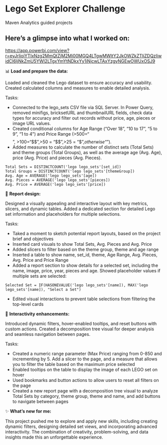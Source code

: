 # Lego Set Explorer Challenge
Maven Analytics guided projects

## Here’s a glimpse into what I worked on:

https://app.powerbi.com/view?r=eyJrIjoiYTIxNzg2MmQtZjM2Mi00MGQ4LTgwMWItY2JkOWZkZTliZDQzIiwidCI6IjNkZmU5YWI2LTgxYmYtNDkxYy1iNjcwLTAxYzgyNGEwOWUxOSJ9

📊 **Load and prepare the data:**

Loaded and cleaned the Lego dataset to ensure accuracy and usability.
Created calculated columns and measures to enable detailed analysis.

Tasks:
- Connected to the lego_sets CSV file via SQL Server. In Power Query, removed minifigs, bricksetURL and thumbnailURL fields, check data types for accuracy and filter out records without price, age, pieces or image URL values.
- Created conditional columns for Age Range (“Over 18”, “10 to 17”, “5 to 9”, “1 to 4”) and Price Range (>$500 = “$$$$$”, >$100 = “$$$$”, >$50 = “$$$”, >$25 = “$$”, otherwise “$”).
- Added measures to calculate the number of distinct sets (Total Sets) and theme groups (Total Groups), as well as the average age (Avg. Age), price (Avg. Price) and pieces (Avg. Pieces).
```
Total Sets = DISTINCTCOUNT('lego lego_sets'[set_id])
Total Groups = DISTINCTCOUNT('lego lego_sets'[themeGroup])
Avg. Age = AVERAGE('lego lego_sets'[age])
Avg. Pieces = AVERAGE('lego lego_sets'[pieces])
Avg. Price = AVERAGE('lego lego_sets'[price])
```

🔧 **Report design:** 

Designed a visually appealing and interactive layout with key metrics, slicers, and dynamic tables.
Added a dedicated section for detailed Lego set information and placeholders for multiple selections.

Tasks:
- Taked a moment to sketch potential report layouts, based on the project brief and objectives
- Inserted card visuals to show Total Sets, Avg. Pieces and Avg. Price
- Added slicers to filter based on the theme group, theme and age range
- Inserted a table to show name, set_id, theme, Age Range, Avg. Pieces, Avg. Price and Price Range
- Added a report section to show details for a selected set, including the name, image, price, year, pieces and age. Showed placeholder values if multiple sets are selected:
```
Selected Set = IF(HASONEVALUE('lego lego_sets'[name]), MAX('lego lego_sets'[name]), "Select a Set")
```
- Edited visual interactions to prevent table selections from filtering the top-level cards

🔄 **Interactivity enhancements:**

Introduced dynamic filters, hover-enabled tooltips, and reset buttons with custom actions.
Created a decomposition tree visual for deeper analysis and seamless navigation between pages.

Tasks:
- Created a numeric range parameter (Max Price) ranging from 0-850 and incrementing by 5. Add a slicer to the page, and a measure that allows you to filter the table based on the maximum price selected
- Enabled tooltips on the table to display the image of each LEGO set on hover
- Used bookmarks and button actions to allow users to reset all filters on the page
- Created a new report page with a decomposition tree visual to analyze Total Sets by category, theme group, theme and name, and add buttons to navigate between pages

✨ **What’s new for me:**

This project pushed me to explore and apply new skills, including creating dynamic filters, designing detailed set views, and incorporating advanced interactivity. The combination of creativity, problem-solving, and data insights made this an unforgettable experience.


